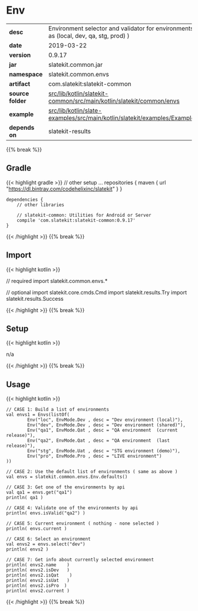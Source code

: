 
# Env

<table class="table table-striped table-bordered">
  <tbody>
    <tr>
      <td><strong>desc</strong></td>
      <td>Environment selector and validator for environments such as (local, dev, qa, stg, prod) )</td>
    </tr>
    <tr>
      <td><strong>date</strong></td>
      <td>2019-03-22</td>
    </tr>
    <tr>
      <td><strong>version</strong></td>
      <td>0.9.17</td>
    </tr>
    <tr>
      <td><strong>jar</strong></td>
      <td>slatekit.common.jar</td>
    </tr>
    <tr>
      <td><strong>namespace</strong></td>
      <td>slatekit.common.envs</td>
    </tr>
    <tr>
      <td><strong>artifact</strong></td>
      <td>com.slatekit:slatekit-common</td>
    </tr>
    <tr>
      <td><strong>source folder</strong></td>
      <td><a href="https://github.com/code-helix/slatekit/tree/master/src/lib/kotlin/slatekit-common/src/main/kotlin/slatekit/common/envs" class="url-ch">src/lib/kotlin/slatekit-common/src/main/kotlin/slatekit/common/envs</a></td>
    </tr>
    <tr>
      <td><strong>example</strong></td>
      <td><a href="https://github.com/code-helix/slatekit/tree/master/src/lib/kotlin/slatekit-examples/src/main/kotlin/slatekit/examples/Example_Env.kt" class="url-ch">src/lib/kotlin/slate-examples/src/main/kotlin/slatekit/examples/Example_Env.kt</a></td>
    </tr>
    <tr>
      <td><strong>depends on</strong></td>
      <td> slatekit-results</td>
    </tr>
  </tbody>
</table>
{{% break %}}

## Gradle
{{< highlight gradle >}}
    // other setup ...
    repositories {
        maven { url  "https://dl.bintray.com/codehelixinc/slatekit" }
    }

    dependencies {
        // other libraries

        // slatekit-common: Utilities for Android or Server
        compile 'com.slatekit:slatekit-common:0.9.17'
    }

{{< /highlight >}}
{{% break %}}

## Import
{{< highlight kotlin >}}


// required 
import slatekit.common.envs.*



// optional 
import slatekit.core.cmds.Cmd
import slatekit.results.Try
import slatekit.results.Success




{{< /highlight >}}
{{% break %}}

## Setup
{{< highlight kotlin >}}


n/a


{{< /highlight >}}
{{% break %}}

## Usage
{{< highlight kotlin >}}



    // CASE 1: Build a list of environments
    val envs1 = Envs(listOf(
            Env("loc", EnvMode.Dev , desc = "Dev environment (local)"),
            Env("dev", EnvMode.Dev , desc = "Dev environment (shared)"),
            Env("qa1", EnvMode.Qat , desc = "QA environment  (current release)"),
            Env("qa2", EnvMode.Qat , desc = "QA environment  (last release)"),
            Env("stg", EnvMode.Uat , desc = "STG environment (demo)"),
            Env("pro", EnvMode.Pro , desc = "LIVE environment")
    ))

    // CASE 2: Use the default list of environments ( same as above )
    val envs = slatekit.common.envs.Env.defaults()

    // CASE 3: Get one of the environments by api
    val qa1 = envs.get("qa1")
    println( qa1 )

    // CASE 4: Validate one of the environments by api
    println( envs.isValid("qa2") )

    // CASE 5: Current environment ( nothing - none selected )
    println( envs.current )

    // CASE 6: Select an environment
    val envs2 = envs.select("dev")
    println( envs2 )

    // CASE 7: Get info about currently selected environment
    println( envs2.name    )
    println( envs2.isDev   )
    println( envs2.isQat    )
    println( envs2.isUat   )
    println( envs2.isPro  )
    println( envs2.current )
    

{{< /highlight >}}
{{% break %}}

